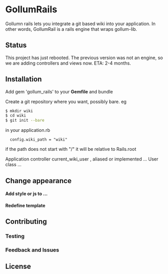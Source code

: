 # GollumRails

Gollumn rails lets you integrate a git based wiki into your application. In other words, GollumRail is 
a rails engine that wraps gollum-lib.

## Status

This project has just rebooted. The previous version was not an engine, so we are adding controllers and views now.
ETA: 2-4 months.

## Installation

Add gem 'gollum_rails' to your **Gemfile** and bundle

Create a git repository where you want, possibly bare. eg 

```bash
$ mkdir wiki
$ cd wiki
$ git init --bare
```

in your application.rb 

```
  config.wiki_path = "wiki"
```
if the path does not start with "/" it will be relative to Rails.root

Application controller current_wiki_user , aliased or implemented ...
User class ...

## Change appearance

#### Add style or js to ... 

#### Redefine template


## Contributing

### Testing

### Feedback and Issues

## License

